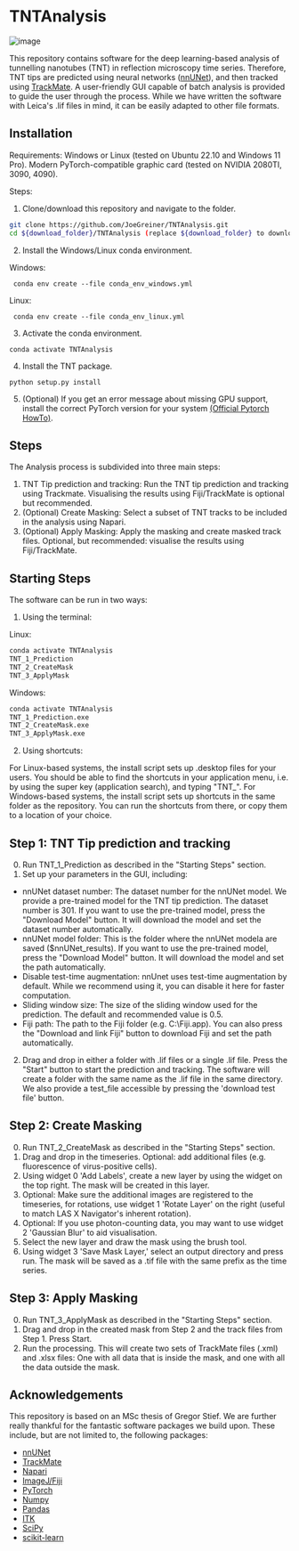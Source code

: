 # TNTAnalysis
![image](https://github.com/JoeGreiner/TNTAnalysis/assets/24453528/8e2b1467-df7f-498b-afe6-06fa31b22cca)

This repository contains software for the deep learning-based analysis of tunnelling nanotubes (TNT) in reflection microscopy time series. Therefore, TNT tips are predicted using neural networks ([nnUNet](https://github.com/MIC-DKFZ/nnUNet)), and then tracked using [TrackMate](https://www.sciencedirect.com/science/article/pii/S1046202316303346?via%3Dihub). A user-friendly GUI capable of batch analysis is provided to guide the user through the process. While we have written the software with Leica's .lif files in mind, it can be easily adapted to other file formats.

## Installation

Requirements: Windows or Linux (tested on Ubuntu 22.10 and Windows 11 Pro). Modern PyTorch-compatible graphic card (tested on NVIDIA 2080TI, 3090, 4090).

Steps:
1. Clone/download this repository and navigate to the folder.
``` bash
git clone https://github.com/JoeGreiner/TNTAnalysis.git
cd ${download_folder}/TNTAnalysis (replace ${download_folder} to download location)
```
2. Install the Windows/Linux conda environment.

Windows:
```
 conda env create --file conda_env_windows.yml
```
Linux:
```
 conda env create --file conda_env_linux.yml
```
3. Activate the conda environment.
```
conda activate TNTAnalysis
```
4. Install the TNT package. 
```
python setup.py install
```
5. (Optional) If you get an error message about missing GPU support, install the correct PyTorch version for your system [(Official Pytorch HowTo)](https://pytorch.org/get-started/locally/).


## Steps

The Analysis process is subdivided into three main steps:

1. TNT Tip prediction and tracking: Run the TNT tip prediction and tracking using Trackmate. Visualising the results using Fiji/TrackMate is optional but recommended.
2. (Optional) Create Masking: Select a subset of TNT tracks to be included in the analysis using Napari.
3. (Optional) Apply Masking: Apply the masking and create masked track files. Optional, but recommended: visualise the results using Fiji/TrackMate.

## Starting Steps

The software can be run in two ways: 

1. Using the terminal:

Linux:
``` bash
conda activate TNTAnalysis
TNT_1_Prediction
TNT_2_CreateMask
TNT_3_ApplyMask
```

Windows:
``` bash
conda activate TNTAnalysis
TNT_1_Prediction.exe
TNT_2_CreateMask.exe
TNT_3_ApplyMask.exe
```


2. Using shortcuts:

For Linux-based systems, the install script sets up .desktop files for your users. You should be able to find the shortcuts in your application menu, i.e. by using the super key (application search), and typing "TNT_".
For Windows-based systems, the install script sets up shortcuts in the same folder as the repository. You can run the shortcuts from there, or copy them to a location of your choice.

## Step 1: TNT Tip prediction and tracking

0. Run TNT_1_Prediction as described in the "Starting Steps" section.
1. Set up your parameters in the GUI, including:
* nnUNet dataset number: The dataset number for the nnUNet model. We provide a pre-trained model for the TNT tip prediction. The dataset number is 301. If you want to use the pre-trained model, press the "Download Model" button. It will download the model and set the dataset number automatically.
* nnUNet model folder: This is the folder where the nnUNet modela are saved ($nnUNet_results). If you want to use the pre-trained model, press the "Download Model" button. It will download the model and set the path automatically.
* Disable test-time augmentation: nnUnet uses test-time augmentation by default. While we recommend using it, you can disable it here for faster computation.
* Sliding window size: The size of the sliding window used for the prediction. The default and recommended value is 0.5.
* Fiji path: The path to the Fiji folder (e.g. C:\Fiji.app). You can also press the "Download and link Fiji" button to download Fiji and set the path automatically.

2. Drag and drop in either a folder with .lif files or a single .lif file. Press the "Start" button to start the prediction and tracking. The software will create a folder with the same name as the .lif file in the same directory. We also provide a test_file accessible by pressing the 'download test file' button.

## Step 2: Create Masking

0. Run TNT_2_CreateMask as described in the "Starting Steps" section.
1. Drag and drop in the timeseries. Optional: add additional files (e.g. fluorescence of virus-positive cells). 
2. Using widget 0 'Add Labels', create a new layer by using the widget on the top right. The mask will be created in this layer.
3. Optional: Make sure the additional images are registered to the timeseries, for rotations, use widget 1 'Rotate Layer' on the right (useful to match LAS X Navigator's inherent rotation).
4. Optional: If you use photon-counting data, you may want to use widget 2 'Gaussian Blur' to aid visualisation.
5. Select the new layer and draw the mask using the brush tool.
6. Using widget 3 'Save Mask Layer,' select an output directory and press run. The mask will be saved as a .tif file with the same prefix as the time series.

## Step 3: Apply Masking

0. Run TNT_3_ApplyMask as described in the "Starting Steps" section.
1. Drag and drop in the created mask from Step 2 and the track files from Step 1. Press Start.
2. Run the processing. This will create two sets of TrackMate files (.xml) and .xlsx files: One with all data that is inside the mask, and one with all the data outside the mask.

## Acknowledgements

This repository is based on an MSc thesis of Gregor Stief. We are further really thankful for the fantastic software packages we build upon. These include, but are not limited to, the following packages:
* [nnUNet](https://github.com/MIC-DKFZ/nnUNet)
* [TrackMate](https://www.sciencedirect.com/science/article/pii/S1046202316303346?via%3Dihub)
* [Napari](https://napari.org/stable/)
* [ImageJ/Fiji](https://fiji.sc/)
* [PyTorch](https://pytorch.org/)
* [Numpy](https://numpy.org/)
* [Pandas](https://pandas.pydata.org/)
* [ITK](https://itk.org/)
* [SciPy](https://www.scipy.org/)
* [scikit-learn](https://scikit-learn.org/stable/)
